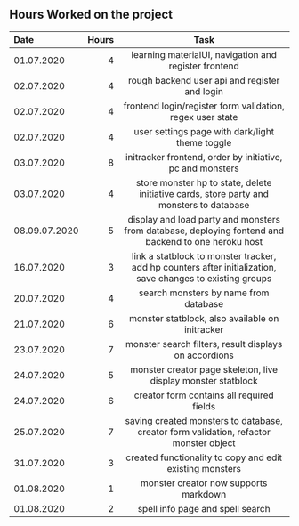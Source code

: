 ## Hours Worked on the project

| Date | Hours | Task |
| :--- | ---: | :----: |
| 01.07.2020 | 4 | learning materialUI, navigation and register frontend |
| 02.07.2020 | 4 | rough backend user api and register and login |
| 02.07.2020 | 4 | frontend login/register form validation, regex user state |
| 02.07.2020 | 4 | user settings page with dark/light theme toggle | 
| 03.07.2020 | 8 | initracker frontend, order by initiative, pc and monsters |
| 03.07.2020 | 4 | store monster hp to state, delete initiative cards, store party and monsters to database |
| 08.09.07.2020 | 5 | display and load party and monsters from database, deploying fontend and backend to one heroku host | 
| 16.07.2020 | 3 | link a statblock to monster tracker, add hp counters after initialization, save changes to existing groups |
| 20.07.2020 | 4 | search monsters by name from database |
| 21.07.2020 | 6 | monster statblock, also available on initracker |
| 23.07.2020 | 7 | monster search filters, result displays on accordions |
| 24.07.2020 | 5 | monster creator page skeleton, live display monster statblock |
| 24.07.2020 | 6 | creator form contains all required fields |
| 25.07.2020 | 7 | saving created monsters to database, creator form validation, refactor monster object |
| 31.07.2020 | 3 | created functionality to copy and edit existing monsters |
| 01.08.2020 | 1 | monster creator now supports markdown |
| 01.08.2020 | 2 | spell info page and spell search | 